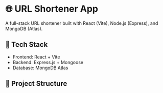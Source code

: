 # 🌐 URL Shortener App

A full-stack URL shortener built with React (Vite), Node.js (Express), and MongoDB (Atlas).

## 🚀 Tech Stack
- Frontend: React + Vite
- Backend: Express.js + Mongoose
- Database: MongoDB Atlas

## 📁 Project Structure

